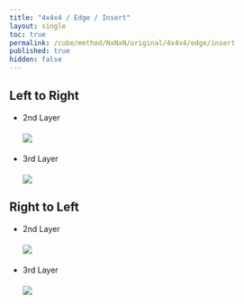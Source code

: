 ```yaml
---
title: "4x4x4 / Edge / Insert"
layout: single
toc: true
permalink: /cube/method/NxNxN/original/4x4x4/edge/insert
published: true
hidden: false
---
```


<head>
  <base target="_blank">
  <style>
    img {
      max-width: 250px;
    }
    .img-wrapper {
      margin: 20px 0px;
    }
  </style>
</head>



## Left to Right

- 2nd Layer
  <div class="img-wrapper">
    <a href="https://alpha.twizzle.net/edit/?puzzle=4x4x4&setup-anchor=end&alg=U+R+U+R%27+U%27+2F+U+R+U%27+R%27+2F%27&stickering=F2L">
      <img src="https://user-images.githubusercontent.com/92285528/215315279-822622c0-0a86-42a2-8c5b-57e8a6a5edd3.png">
    </a>
  </div>
- 3rd Layer
  <div class="img-wrapper">
    <a href="https://alpha.twizzle.net/edit/?puzzle=4x4x4&setup-anchor=end&alg=U+R+U+R%27+U%27+3F+U+R+U%27+R%27+3F%27&stickering=F2L">
      <img src="https://user-images.githubusercontent.com/92285528/220965167-bfea394a-8bab-4e68-b698-394faaa043d8.png">
    </a>
  </div>



## Right to Left

- 2nd Layer
  <div class="img-wrapper">
    <a href="https://alpha.twizzle.net/edit/?puzzle=4x4x4&setup-anchor=end&alg=U%27+F%27+U%27+F+U+2R%27+U%27+F%27+U+F+2R&stickering=F2L">
      <img src="https://user-images.githubusercontent.com/92285528/215315377-28fba903-7468-40bb-9619-6f16945deb52.png">
    </a>
  </div>
- 3rd Layer
  <div class="img-wrapper">
    <a href="https://alpha.twizzle.net/edit/?puzzle=4x4x4&setup-anchor=end&alg=U%27+F%27+U%27+F+U+3R%27+U%27+F%27+U+F+3R&stickering=F2L">
      <img src="https://user-images.githubusercontent.com/92285528/220965455-70b72f19-83c3-4337-bd8e-4b1d0d357916.png">
    </a>
  </div>
